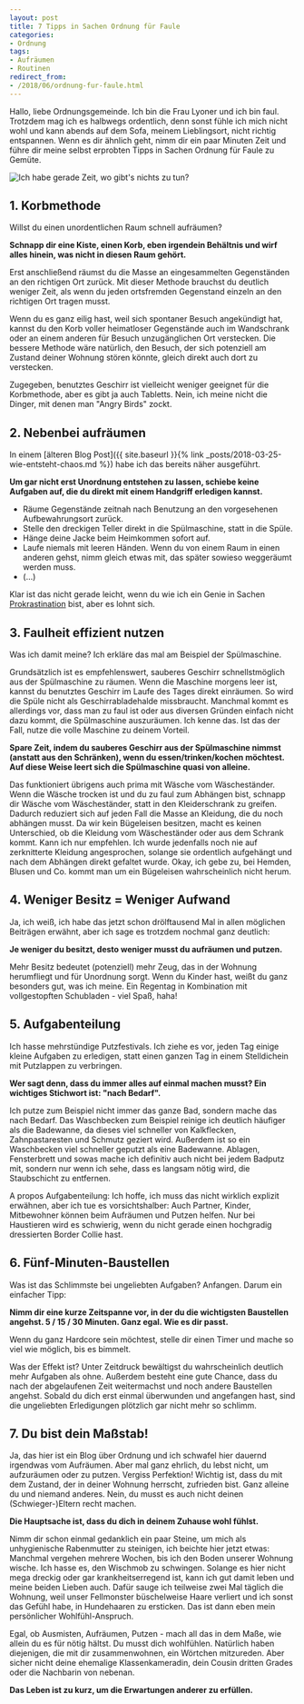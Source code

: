 ```yaml
---
layout: post
title: 7 Tipps in Sachen Ordnung für Faule
categories:
- Ordnung
tags:
- Aufräumen
- Routinen
redirect_from:
- /2018/06/ordnung-fur-faule.html
---
```


Hallo,
liebe Ordnungsgemeinde. Ich bin die Frau Lyoner und ich bin faul.
Trotzdem mag ich es halbwegs ordentlich, denn sonst fühle ich mich nicht
wohl und kann abends auf dem Sofa, meinem Lieblingsort, nicht richtig
entspannen. Wenn es dir ähnlich geht, nimm dir ein paar Minuten Zeit und
führe dir meine selbst erprobten Tipps in Sachen Ordnung für Faule zu
Gemüte.

![Ich habe gerade Zeit, wo gibt's nichts zu tun?]({{site.baseurl}}/assets/img/posts/wo-gibts-nichts-zu-tun.jpg)

## 1. Korbmethode

Willst du einen unordentlichen Raum schnell aufräumen?

**Schnapp dir eine Kiste, einen Korb, eben irgendein Behältnis und wirf
alles hinein, was nicht in diesen Raum gehört.**

Erst anschließend räumst du die Masse an eingesammelten Gegenständen an
den richtigen Ort zurück. Mit dieser Methode brauchst du deutlich
weniger Zeit, als wenn du jeden ortsfremden Gegenstand einzeln an den
richtigen Ort tragen musst.

Wenn du es ganz eilig hast, weil sich spontaner Besuch angekündigt hat,
kannst du den Korb voller heimatloser Gegenstände auch im Wandschrank
oder an einem anderen für Besuch unzugänglichen Ort verstecken. Die
bessere Methode wäre natürlich, den Besuch, der sich potenziell am
Zustand deiner Wohnung stören könnte, gleich direkt auch dort zu
verstecken.

Zugegeben, benutztes Geschirr ist vielleicht weniger geeignet für die
Korbmethode, aber es gibt ja auch Tabletts. Nein, ich meine nicht die
Dinger, mit denen man "Angry Birds" zockt.

## 2. Nebenbei aufräumen

In einem [älteren Blog Post]({{ site.baseurl }}{% link _posts/2018-03-25-wie-entsteht-chaos.md %}) habe ich das bereits näher ausgeführt.

**Um gar nicht erst Unordnung entstehen zu lassen, schiebe keine
Aufgaben auf, die du direkt mit einem Handgriff erledigen kannst.**

-   Räume Gegenstände zeitnah nach Benutzung an den vorgesehenen
    Aufbewahrungsort zurück.
-   Stelle den dreckigen Teller direkt in die Spülmaschine, statt in die
    Spüle.
-   Hänge deine Jacke beim Heimkommen sofort auf.
-   Laufe niemals mit leeren Händen. Wenn du von einem Raum in einen
    anderen gehst, nimm gleich etwas mit, das später sowieso weggeräumt
    werden muss.
-   (...)

Klar ist das nicht gerade leicht, wenn du wie ich ein Genie in Sachen
[Prokrastination](https://de.wikipedia.org/wiki/Prokrastination) bist,
aber es lohnt sich.

## 3. Faulheit effizient nutzen

Was ich damit meine? Ich erkläre das mal am Beispiel der Spülmaschine.

Grundsätzlich ist es empfehlenswert, sauberes Geschirr schnellstmöglich
aus der Spülmaschine zu räumen. Wenn die Maschine morgens leer ist,
kannst du benutztes Geschirr im Laufe des Tages direkt einräumen. So
wird die Spüle nicht als Geschirrabladehalde missbraucht. Manchmal kommt
es allerdings vor, dass man zu faul ist oder aus diversen Gründen
einfach nicht dazu kommt, die Spülmaschine auszuräumen. Ich kenne das.
Ist das der Fall, nutze die volle Maschine zu deinem Vorteil.

**Spare Zeit, indem du sauberes Geschirr aus der Spülmaschine nimmst
(anstatt aus den Schränken), wenn du essen/trinken/kochen möchtest. Auf
diese Weise leert sich die Spülmaschine quasi von alleine.**

Das funktioniert übrigens auch prima mit Wäsche vom Wäscheständer. Wenn
die Wäsche trocken ist und du zu faul zum Abhängen bist, schnapp dir
Wäsche vom Wäscheständer, statt in den Kleiderschrank zu greifen.
Dadurch reduziert sich auf jeden Fall die Masse an Kleidung, die du noch
abhängen musst. Da wir kein Bügeleisen besitzen, macht es keinen
Unterschied, ob die Kleidung vom Wäscheständer oder aus dem Schrank
kommt. Kann ich nur empfehlen. Ich wurde jedenfalls noch nie auf
zerknitterte Kleidung angesprochen, solange sie ordentlich aufgehängt
und nach dem Abhängen direkt gefaltet wurde. Okay, ich gebe zu, bei
Hemden, Blusen und Co. kommt man um ein Bügeleisen wahrscheinlich nicht
herum.

## 4. Weniger Besitz = Weniger Aufwand

Ja, ich weiß, ich habe das jetzt schon drölftausend Mal in allen
möglichen Beiträgen erwähnt, aber ich sage es trotzdem nochmal ganz
deutlich:

**Je weniger du besitzt, desto weniger musst du aufräumen und putzen.**

Mehr Besitz bedeutet (potenziell) mehr Zeug, das in der Wohnung
herumfliegt und für Unordnung sorgt. Wenn du Kinder hast, weißt du ganz
besonders gut, was ich meine. Ein Regentag in Kombination mit
vollgestopften Schubladen - viel Spaß, haha!

## 5. Aufgabenteilung

Ich hasse mehrstündige Putzfestivals. Ich ziehe es vor, jeden Tag einige
kleine Aufgaben zu erledigen, statt einen ganzen Tag in einem
Stelldichein mit Putzlappen zu verbringen.

**Wer sagt denn, dass du immer alles auf einmal machen musst? Ein
wichtiges Stichwort ist: "nach Bedarf".**

Ich putze zum Beispiel nicht immer das ganze Bad, sondern mache das nach
Bedarf. Das Waschbecken zum Beispiel reinige ich deutlich häufiger als
die Badewanne, da dieses viel schneller von Kalkflecken, Zahnpastaresten
und Schmutz geziert wird. Außerdem ist so ein Waschbecken viel schneller
geputzt als eine Badewanne. Ablagen, Fensterbrett und sowas mache ich
definitiv auch nicht bei jedem Badputz mit, sondern nur wenn ich sehe,
dass es langsam nötig wird, die Staubschicht zu entfernen.

A propos Aufgabenteilung: Ich hoffe, ich muss das nicht wirklich
explizit erwähnen, aber ich tue es vorsichtshalber: Auch Partner,
Kinder, Mitbewohner können beim Aufräumen und Putzen helfen. Nur bei
Haustieren wird es schwierig, wenn du nicht gerade einen hochgradig
dressierten Border Collie hast.

## 6. Fünf-Minuten-Baustellen

Was ist das Schlimmste bei ungeliebten Aufgaben? Anfangen.
Darum ein einfacher Tipp:

**Nimm dir eine kurze Zeitspanne vor, in der du die wichtigsten
Baustellen angehst. 5 / 15 / 30 Minuten. Ganz egal. Wie es dir passt.**

Wenn du ganz Hardcore sein möchtest, stelle dir einen Timer und mache so
viel wie möglich, bis es bimmelt.

Was der Effekt ist? Unter Zeitdruck bewältigst du wahrscheinlich
deutlich mehr Aufgaben als ohne. Außerdem besteht eine gute Chance, dass
du nach der abgelaufenen Zeit weitermachst und noch andere Baustellen
angehst. Sobald du dich erst einmal überwunden und angefangen hast, sind
die ungeliebten Erledigungen plötzlich gar nicht mehr so schlimm.

## 7. Du bist dein Maßstab!

Ja, das hier ist ein Blog über Ordnung und ich schwafel hier dauernd
irgendwas vom Aufräumen. Aber mal ganz ehrlich, du lebst nicht, um
aufzuräumen oder zu putzen. Vergiss Perfektion! Wichtig ist, dass du mit
dem Zustand, der in deiner Wohnung herrscht, zufrieden bist. Ganz
alleine du und niemand anderes. Nein, du musst es auch nicht deinen
(Schwieger-)Eltern recht machen.

**Die Hauptsache ist, dass du dich in deinem Zuhause wohl fühlst.**

Nimm dir schon einmal gedanklich ein paar Steine, um mich als
unhygienische Rabenmutter zu steinigen, ich beichte hier jetzt etwas:
Manchmal vergehen mehrere Wochen, bis ich den Boden unserer Wohnung
wische. Ich hasse es, den Wischmob zu schwingen. Solange es hier nicht
mega dreckig oder gar krankheitserregend ist, kann ich gut damit leben
und meine beiden Lieben auch. Dafür sauge ich teilweise zwei Mal täglich
die Wohnung, weil unser Fellmonster büschelweise Haare verliert und ich
sonst das Gefühl habe, in Hundehaaren zu ersticken. Das ist dann eben
mein persönlicher Wohlfühl-Anspruch.

Egal, ob Ausmisten, Aufräumen, Putzen - mach all das in dem Maße, wie
allein du es für nötig hältst. Du musst dich wohlfühlen. Natürlich haben
diejenigen, die mit dir zusammenwohnen, ein Wörtchen mitzureden. Aber
sicher nicht deine ehemalige Klassenkameradin, dein Cousin dritten
Grades oder die Nachbarin von nebenan.

**Das Leben ist zu kurz, um die Erwartungen anderer zu erfüllen.**
